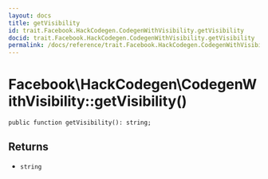 ```yaml
---
layout: docs
title: getVisibility
id: trait.Facebook.HackCodegen.CodegenWithVisibility.getVisibility
docid: trait.Facebook.HackCodegen.CodegenWithVisibility.getVisibility
permalink: /docs/reference/trait.Facebook.HackCodegen.CodegenWithVisibility.getVisibility.md
---
```

# Facebook\\HackCodegen\\CodegenWithVisibility::getVisibility()




``` Hack
public function getVisibility(): string;
```




## Returns




* ` string `